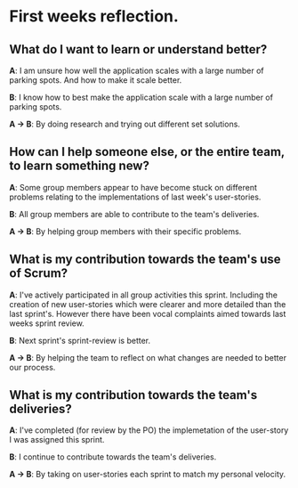 # First weeks reflection.

## What do I want to learn or understand better?

**A**:  I am unsure how well the application scales with a large number of parking spots. And how to make it scale better.

**B**:  I know how to best make the application scale with a large number of parking spots.

**A -> B**: By doing research and trying out different set solutions.

## How can I help someone else, or the entire team, to learn something new?

**A**:  Some group members appear to have become stuck on different problems relating to the implementations of last week's user-stories.

**B**:  All group members are able to contribute to the team's deliveries.

**A -> B**: By helping group members with their specific problems.

## What is my contribution towards the team's use of Scrum?

**A**:  I've actively participated in all group activities this sprint. Including the creation of new user-stories which were clearer and more detailed than the last sprint's. However there have been vocal complaints aimed towards last weeks sprint review.

**B**:  Next sprint's sprint-review is better.

**A -> B**: By helping the team to reflect on what changes are needed to better our process.

## What is my contribution towards the team's deliveries?

**A**:  I've completed (for review by the PO) the implemetation of the user-story I was assigned this sprint.

**B**:  I continue to contribute towards the team's deliveries.

**A -> B**: By taking on user-stories each sprint to match my personal velocity.
